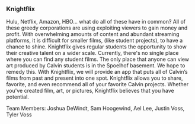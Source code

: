 ### Knightflix
Hulu, Netflix, Amazon, HBO... what do all of these have in common? All of these greedy corporations are using exploiting viewers to gain money and profit. With overwhelming amounts of content and abundant streaming platforms, it is difficult for smaller films, (like student projects), to have a chance to shine. Knightflix gives regular students the opportunity to show their creative talent on a wider scale. Currently, there's no single place where you can find any student films. The only place that anyone can view art produced by Calvin students is in the Spoelhof basement. We hope to remedy this. With Knightflix, we will provide an app that puts all of Calvin’s films from past and present into one spot. Knightflix allows you to share, favorite, and even recommend all of your favorite Calvin projects. Whether you've created film, art, or pictures, Knightflix believes that you have potential. 

Team Members:
Joshua DeWindt,
Sam Hoogewind, 
Ael Lee, 
Justin Voss, 
Tyler Voss




